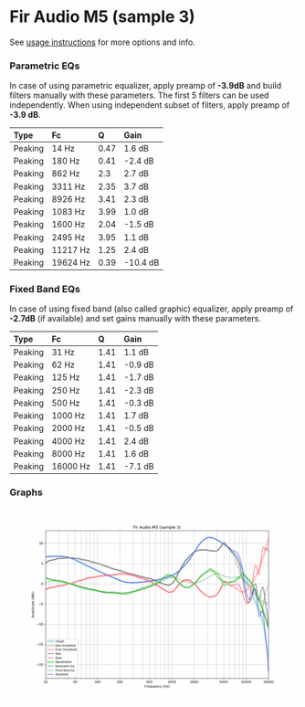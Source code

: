 # Fir Audio M5 (sample 3)
See [usage instructions](https://github.com/jaakkopasanen/AutoEq#usage) for more options and info.

### Parametric EQs
In case of using parametric equalizer, apply preamp of **-3.9dB** and build filters manually
with these parameters. The first 5 filters can be used independently.
When using independent subset of filters, apply preamp of **-3.9 dB**.

| Type    | Fc       |    Q | Gain     |
|:--------|:---------|:-----|:---------|
| Peaking | 14 Hz    | 0.47 | 1.6 dB   |
| Peaking | 180 Hz   | 0.41 | -2.4 dB  |
| Peaking | 862 Hz   | 2.3  | 2.7 dB   |
| Peaking | 3311 Hz  | 2.35 | 3.7 dB   |
| Peaking | 8926 Hz  | 3.41 | 2.3 dB   |
| Peaking | 1083 Hz  | 3.99 | 1.0 dB   |
| Peaking | 1600 Hz  | 2.04 | -1.5 dB  |
| Peaking | 2495 Hz  | 3.95 | 1.1 dB   |
| Peaking | 11217 Hz | 1.25 | 2.4 dB   |
| Peaking | 19624 Hz | 0.39 | -10.4 dB |

### Fixed Band EQs
In case of using fixed band (also called graphic) equalizer, apply preamp of **-2.7dB**
(if available) and set gains manually with these parameters.

| Type    | Fc       |    Q | Gain    |
|:--------|:---------|:-----|:--------|
| Peaking | 31 Hz    | 1.41 | 1.1 dB  |
| Peaking | 62 Hz    | 1.41 | -0.9 dB |
| Peaking | 125 Hz   | 1.41 | -1.7 dB |
| Peaking | 250 Hz   | 1.41 | -2.3 dB |
| Peaking | 500 Hz   | 1.41 | -0.3 dB |
| Peaking | 1000 Hz  | 1.41 | 1.7 dB  |
| Peaking | 2000 Hz  | 1.41 | -0.5 dB |
| Peaking | 4000 Hz  | 1.41 | 2.4 dB  |
| Peaking | 8000 Hz  | 1.41 | 1.6 dB  |
| Peaking | 16000 Hz | 1.41 | -7.1 dB |

### Graphs
![](./Fir%20Audio%20M5%20(sample%203).png)